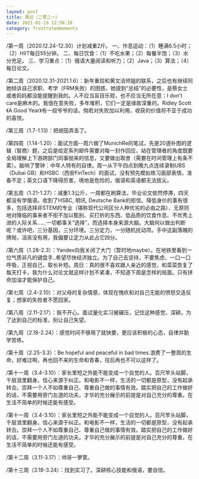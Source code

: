 ```yaml
---
layout: post
title: 周记（二零二一）
date: 2021-01-19 12:58:18
category: frustratedmoments
---   
```

/第一周（2020.12.24-12.30）计划减重2斤。
一、作息运动：（1）睡满6.5小时；（2）HIIT每日55分钟。
二、每日饮食：（1）不吃水果；（2）每餐半饱；（3）水分充足。
三、学习重点：（1）俄语大量阅读和听力；（2）Java；（3）算法；（4）每日论文。

/第二周（2020.12.31-2021.1.6）：新年重拾和黄文洁师姐的联系，之后也有继续同她倾诉自己求职、考学（FRM失败）的困惑，她提到“总结”的必要性，是蔡女士或者妈妈都没能提醒到我的。人不应当盲目乐观，也不应当无所在意：I don't care是麻木的。我很在意失败，多年堆积，它们一定是缘故深重的。Ridley Scott《A Good Year》有一段爷爷的话，倘若对失败加以利用，收获的价值将不亚于成功的喜悦。

/第三周（1.7-1.13)：把胡笳弄丢了。

/第四周（1.14-1.20）：面试方面--周六做了MunichRe的笔试，先是20道补图的逻辑（智商）题，之后是给定系列邮件需要对每一封作回应，站在管理者的角度既要全局理解上下游跨部门同事抛来的信息，又要做出取舍（需要在时间管理上有条不紊）。敲响了警钟：中年人特有的自律。周一从下午四点到晚九点连续录制UBS（Dubai GB）和HSBC（西安FinTech）的面试，没有预先模拟练习面部表情，准备不足；英文口语下降得厉害，境地是危险的，俄语和英语都无法拔尖。

/第五周（1.21-1.27）：减重1.3公斤，一周都在刷算法，毕业论文依然停滞，四天都没有学俄语。收到了HSBC, 明讯, Deutsche Bank的拒信。降低身价的事有很多，包括选择非STEM的专业（堪称现代公司区分人种优劣的必由之路）、无原则地对降临的事来者不拒不加以甄别、买打折的东西、低品质的饮食作息、不优秀上进的人际关系……一切都事关“选择”，而选择本身来源大脑。大脑何以做出判断呢？或许吧，三分基因，三分环境，三分定力，一分随机扰动项。手中这副落魄的牌局，沮丧没有用，我偏要让定力从此占它四分。

/第六周（1.28-2.3）：Yandex向我关闭了大门（暂时地maybe）。在地铁里看到一位气质非凡的键盘手..希望尽快经济独立。为了自己去坚持，不要焦虑，一口一口呼吸，正视自己，取长补短。周日：真的很不喜欢跟人亲近的感觉，和菜菜恢复了每天打卡，我为什么对论文就这样计划不紧凑，不知道下周是怎样的局面。只有拼命加油才能保护自己。

/第七周（2.4-2.10）：对父母的复杂情感，体现在愧疚和对自己无能的愤怒交迭反复；想家的失败者不愿回家。

/第八周（2.11-2.17）：我不开心。面试量化实习被碾压，记住这种感觉，深耕。为了达到自己的标准，别让自己失望。

/第九周（2.18-2.24）：感觉时间不够用了就快要，更应该积极的心态，自律并勤学苦练。

/第十周（2.25-3.3）：Be hopeful and peaceful in bad times.浪费了一整周的生命，好难过啊，再也回不来的生命和青春，往后再也不可以这样了。

/第十一周（3.4-3.10）：家长里短之外能不能变成一个自觉的人。百尺竿头站脚，千层浪里翻身。信心来源于纠正。和电影不一样，生活的一切都是原型，没有起承转合。崇拜一个人不如尊重自己、尊重自己做的事情有效。踏实把自己的工作做好的话，不需要用旁门左道的功夫。才华的充分展示的前提是对自己充分的尊重。在生活不简单的时候还能有感受。

/第十一周（3.4-3.10）：家长里短之外能不能变成一个自觉的人。百尺竿头站脚，千层浪里翻身。信心来源于纠正。和电影不一样，生活的一切都是原型，没有起承转合。崇拜一个人不如尊重自己、尊重自己做的事情有效。踏实把自己的工作做好的话，不需要用旁门左道的功夫。才华的充分展示的前提是对自己充分的尊重。在生活不简单的时候还能有感受。

/第十二周（3.11-3.17）：帅哥一箩筐。

/第十三周（3.18-3.24）：找到实习了。深耕核心技能和俄语，要自信。




